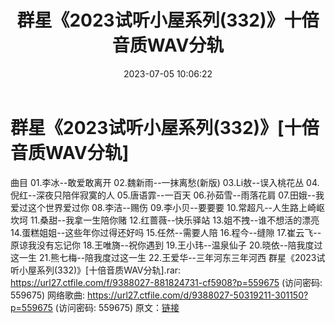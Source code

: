 ﻿---
title: 群星《2023试听小屋系列(332)》十倍音质WAV分轨
date: 2023-07-05 10:06:22
categories: WAV车载音乐、镜像
tags: 华语中文
---
# 群星《2023试听小屋系列(332)》[十倍音质WAV分轨]

曲目
01.李冰--敢爱敢离开
02.魏新雨--一抹离愁(新版)
03.Li敖--误入桃花丛
04.倪红--深夜只陪伴寂寞的人
05.唐语霏--一百天
06.孙茹雪--雨落花肩
07.田娥--我爱过这个世界爱过你
08.李洁--赐伤
09.李小贝--要要要
10.常超凡--人生路上崎岖坎坷
11.桑甜--我拿一生陪你赌
12.红蔷薇--快乐驿站
13.姐不拽--谁不想活的漂亮
14.蛋糕姐姐--这些年你过得还好吗
15.任然--需要人陪
16.程今--缝隙
17.崔云飞--原谅我没有忘记你
18.王唯旖--祝你遇到
19.王小玮--温泉仙子
20.晓依--陪我度过这一生
21.熊七梅--陪我度过这一生
22.王爱华--三年河东三年河西
群星《2023试听小屋系列(332)》[十倍音质WAV分轨].rar: https://url27.ctfile.com/f/9388027-881824731-cf5908?p=559675
(访问密码: 559675)
网络歌曲: https://url27.ctfile.com/d/9388027-50319211-301150?p=559675
(访问密码: 559675)
原文：[链接](https://blog.sina.com.cn/s/blog_1647c7e76010312kp.html)